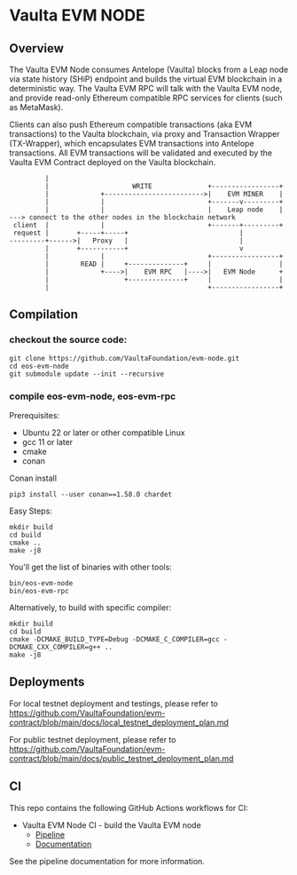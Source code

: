 # Vaulta EVM NODE

## Overview

The Vaulta EVM Node consumes Antelope (Vaulta) blocks from a Leap node via state history (SHiP) endpoint and builds the virtual EVM blockchain in a deterministic way.
The Vaulta EVM RPC will talk with the Vaulta EVM node, and provide read-only Ethereum compatible RPC services for clients (such as MetaMask).

Clients can also push Ethereum compatible transactions (aka EVM transactions) to the Vaulta blockchain, via proxy and Transaction Wrapper (TX-Wrapper), which encapsulates EVM transactions into Antelope transactions. All EVM transactions will be validated and executed by the Vaulta EVM Contract deployed on the Vaulta blockchain.

```
         |                                                 
         |                     WRITE              +-----------------+
         |             +------------------------->|    EVM MINER    |
         |             |                          +-------v---------+
         |             |                          |    Leap node    | ---> connect to the other nodes in the blockchain network
 client  |             |                          +-------+---------+
 request |       +-----+-----+                            |
---------+------>|   Proxy   |                            |
         |       +-----------+                            v       
         |             |                          +-----------------+
         |        READ |     +--------------+     |                 |
         |             +---->|    EVM RPC   |---->|   EVM Node      +
         |                   +--------------+     |                 |
         |                                        +-----------------+
```
         
## Compilation

### checkout the source code:
```
git clone https://github.com/VaultaFoundation/evm-node.git
cd eos-evm-node
git submodule update --init --recursive
```

### compile eos-evm-node, eos-evm-rpc

Prerequisites:
- Ubuntu 22 or later or other compatible Linux
- gcc 11 or later
- cmake
- conan

Conan install
```shell
pip3 install --user conan==1.58.0 chardet
```

Easy Steps:
```
mkdir build
cd build
cmake ..
make -j8
```
You'll get the list of binaries with other tools:
```
bin/eos-evm-node
bin/eos-evm-rpc
```

Alternatively, to build with specific compiler:
```
mkdir build
cd build
cmake -DCMAKE_BUILD_TYPE=Debug -DCMAKE_C_COMPILER=gcc -DCMAKE_CXX_COMPILER=g++ ..
make -j8
```

## Deployments

For local testnet deployment and testings, please refer to 
https://github.com/VaultaFoundation/evm-contract/blob/main/docs/local_testnet_deployment_plan.md

For public testnet deployment, please refer to 
https://github.com/VaultaFoundation/evm-contract/blob/main/docs/public_testnet_deployment_plan.md

## CI
This repo contains the following GitHub Actions workflows for CI:
- Vaulta EVM Node CI - build the Vaulta EVM node
    - [Pipeline](https://github.com/VaultaFoundation/evm-node/actions/workflows/node.yml)
    - [Documentation](./.github/workflows/node.md)

See the pipeline documentation for more information.

